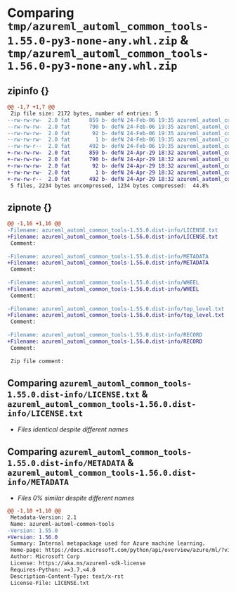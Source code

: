 # Comparing `tmp/azureml_automl_common_tools-1.55.0-py3-none-any.whl.zip` & `tmp/azureml_automl_common_tools-1.56.0-py3-none-any.whl.zip`

## zipinfo {}

```diff
@@ -1,7 +1,7 @@
 Zip file size: 2172 bytes, number of entries: 5
--rw-rw-rw-  2.0 fat      859 b- defN 24-Feb-06 19:35 azureml_automl_common_tools-1.55.0.dist-info/LICENSE.txt
--rw-rw-rw-  2.0 fat      790 b- defN 24-Feb-06 19:35 azureml_automl_common_tools-1.55.0.dist-info/METADATA
--rw-rw-rw-  2.0 fat       92 b- defN 24-Feb-06 19:35 azureml_automl_common_tools-1.55.0.dist-info/WHEEL
--rw-rw-rw-  2.0 fat        1 b- defN 24-Feb-06 19:35 azureml_automl_common_tools-1.55.0.dist-info/top_level.txt
--rw-rw-r--  2.0 fat      492 b- defN 24-Feb-06 19:35 azureml_automl_common_tools-1.55.0.dist-info/RECORD
+-rw-rw-rw-  2.0 fat      859 b- defN 24-Apr-29 18:32 azureml_automl_common_tools-1.56.0.dist-info/LICENSE.txt
+-rw-rw-rw-  2.0 fat      790 b- defN 24-Apr-29 18:32 azureml_automl_common_tools-1.56.0.dist-info/METADATA
+-rw-rw-rw-  2.0 fat       92 b- defN 24-Apr-29 18:32 azureml_automl_common_tools-1.56.0.dist-info/WHEEL
+-rw-rw-rw-  2.0 fat        1 b- defN 24-Apr-29 18:32 azureml_automl_common_tools-1.56.0.dist-info/top_level.txt
+-rw-rw-r--  2.0 fat      492 b- defN 24-Apr-29 18:32 azureml_automl_common_tools-1.56.0.dist-info/RECORD
 5 files, 2234 bytes uncompressed, 1234 bytes compressed:  44.8%
```

## zipnote {}

```diff
@@ -1,16 +1,16 @@
-Filename: azureml_automl_common_tools-1.55.0.dist-info/LICENSE.txt
+Filename: azureml_automl_common_tools-1.56.0.dist-info/LICENSE.txt
 Comment: 
 
-Filename: azureml_automl_common_tools-1.55.0.dist-info/METADATA
+Filename: azureml_automl_common_tools-1.56.0.dist-info/METADATA
 Comment: 
 
-Filename: azureml_automl_common_tools-1.55.0.dist-info/WHEEL
+Filename: azureml_automl_common_tools-1.56.0.dist-info/WHEEL
 Comment: 
 
-Filename: azureml_automl_common_tools-1.55.0.dist-info/top_level.txt
+Filename: azureml_automl_common_tools-1.56.0.dist-info/top_level.txt
 Comment: 
 
-Filename: azureml_automl_common_tools-1.55.0.dist-info/RECORD
+Filename: azureml_automl_common_tools-1.56.0.dist-info/RECORD
 Comment: 
 
 Zip file comment:
```

## Comparing `azureml_automl_common_tools-1.55.0.dist-info/LICENSE.txt` & `azureml_automl_common_tools-1.56.0.dist-info/LICENSE.txt`

 * *Files identical despite different names*

## Comparing `azureml_automl_common_tools-1.55.0.dist-info/METADATA` & `azureml_automl_common_tools-1.56.0.dist-info/METADATA`

 * *Files 0% similar despite different names*

```diff
@@ -1,10 +1,10 @@
 Metadata-Version: 2.1
 Name: azureml-automl-common-tools
-Version: 1.55.0
+Version: 1.56.0
 Summary: Internal metapackage used for Azure machine learning.
 Home-page: https://docs.microsoft.com/python/api/overview/azure/ml/?view=azure-ml-py
 Author: Microsoft Corp
 License: https://aka.ms/azureml-sdk-license
 Requires-Python: >=3.7,<4.0
 Description-Content-Type: text/x-rst
 License-File: LICENSE.txt
```

